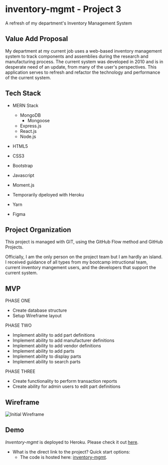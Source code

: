 # inventory-mgmt - Project 3

A refresh of my department's Inventory Management System

## Value Add Proposal

My department at my current job uses a web-based inventory management system to track components and assemblies during the research and manufacturing process. The current system was developed in 2010 and is in desperate need of an update, from many of the user's perspectives. This application serves to refresh and refactor the technology and performance of the current system.

## Tech Stack

- MERN Stack

  - MongoDB
    - Mongoose
  - Express.js
  - React.js
  - Node.js

- HTML5
- CSS3
- Bootstrap
- Javascript
- Moment.js
- Temporarily dpeloyed with Heroku
- Yarn
- Figma

## Project Organization

This project is managed with GIT, using the GitHub Flow method and GitHub Projects.

Officially, I am the only person on the project team but I am hardly an island. I received guidance of all types from my bootcamp intructional team, current inventory mangement users, and the developers that support the current system.

## MVP

PHASE ONE

- Create database structure
- Setup Wireframe layout

PHASE TWO

- Implement ability to add part definitions
- Implement ability to add manufacturer definitions
- Implement ability to add vendor definitions
- Implement ability to add parts
- Implement ability to display parts
- Implement ability to search parts

PHASE THREE

- Create functionality to perform transaction reports
- Create ability for admin users to edit part definitions

## Wireframe

![Initial Wireframe](/public/images/ "Wireframe")

## Demo

_Inventory-mgmt_ is deployed to Heroku. Please check it out [here](https://inventory-mgmt-ead.herokuapp.com/).

- What is the direct link to the project? Quick start options:
  - The code is hosted here: [inventory-mgmt](https://nicolejeanne.github.io/inventory-mgmt/).
